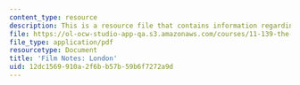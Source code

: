 ```yaml
---
content_type: resource
description: This is a resource file that contains information regarding london.
file: https://ol-ocw-studio-app-qa.s3.amazonaws.com/courses/11-139-the-city-in-film-spring-2015/12dc1569910a2f6bb57b59b6f7272a9d_MIT11_139S15_London.pdf
file_type: application/pdf
resourcetype: Document
title: 'Film Notes: London'
uid: 12dc1569-910a-2f6b-b57b-59b6f7272a9d
---
```


